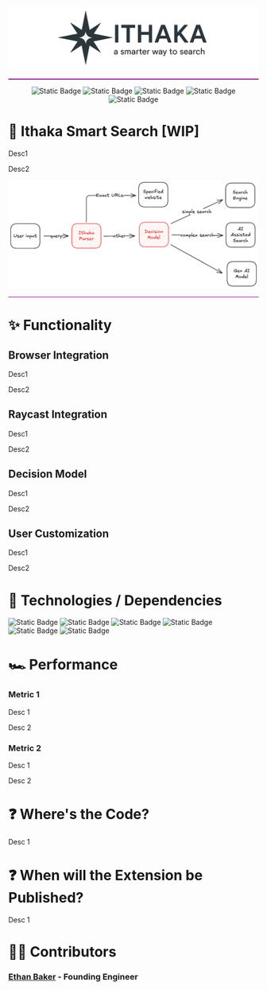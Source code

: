 <div align="center">

<img src="https://raw.githubusercontent.com/ethbak/ithaka-smart-search/main/images/ithaka-mvp-banner.png" alt="ithaka_banner" width="650"/>

<hr style="border: none; height: 2px; background-color: purple; width: 100%;">

![Static Badge](https://img.shields.io/badge/Ithaka-AI-purple)
![Static Badge](https://img.shields.io/badge/Smart-Search-red)
![Static Badge](https://img.shields.io/badge/Browser-Extension-lightblue)
![Static Badge](https://img.shields.io/badge/Author-Ethan_Baker-green)
![Static Badge](https://img.shields.io/badge/August-2025-orange)

</div>

# 🔎 Ithaka Smart Search [WIP]

Desc1

Desc2

<div align="left">
<img src="https://raw.githubusercontent.com/ethbak/ithaka-smart-search/main/images/ithaka-workflow.PNG" alt="flow diagram" width="550"/>
  <hr style="border: none; height: 1px; background-color: purple; width: 100%;">
</div>

# ✨ Functionality

## Browser Integration

Desc1

Desc2

## Raycast Integration

Desc1

Desc2

## Decision Model

Desc1

Desc2

## User Customization

Desc1

Desc2


# 📀 Technologies / Dependencies

![Static Badge](https://img.shields.io/badge/PYTHON-darkblue?style=for-the-badge)
![Static Badge](https://img.shields.io/badge/LABVIEW_G-gold?style=for-the-badge)
![Static Badge](https://img.shields.io/badge/TKINTER-blue?style=for-the-badge)
![Static Badge](https://img.shields.io/badge/winIDEA-purple?style=for-the-badge)
![Static Badge](https://img.shields.io/badge/SmartSnippets-green?style=for-the-badge)
![Static Badge](https://img.shields.io/badge/HexFile_Generator.exe-orange?style=for-the-badge)

# 🏎️ Performance

### Metric 1

Desc 1

Desc 2
  
### Metric 2

Desc 1

Desc 2

# ❓ Where's the Code?

Desc 1

# ❓ When will the Extension be Published?

Desc 1

# 👨‍💻 Contributors

### [Ethan Baker](https://www.ebaker.us) - Founding Engineer
